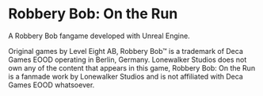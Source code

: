 # Robbery Bob: On the Run

A Robbery Bob fangame developed with Unreal Engine.

Original games by Level Eight AB, Robbery Bob™ is a trademark of Deca Games EOOD operating in Berlin, Germany. Lonewalker Studios does not own any of the content that appears in this game, Robbery Bob: On the Run is a fanmade work by Lonewalker Studios and is not affiliated with Deca Games EOOD whatsoever.